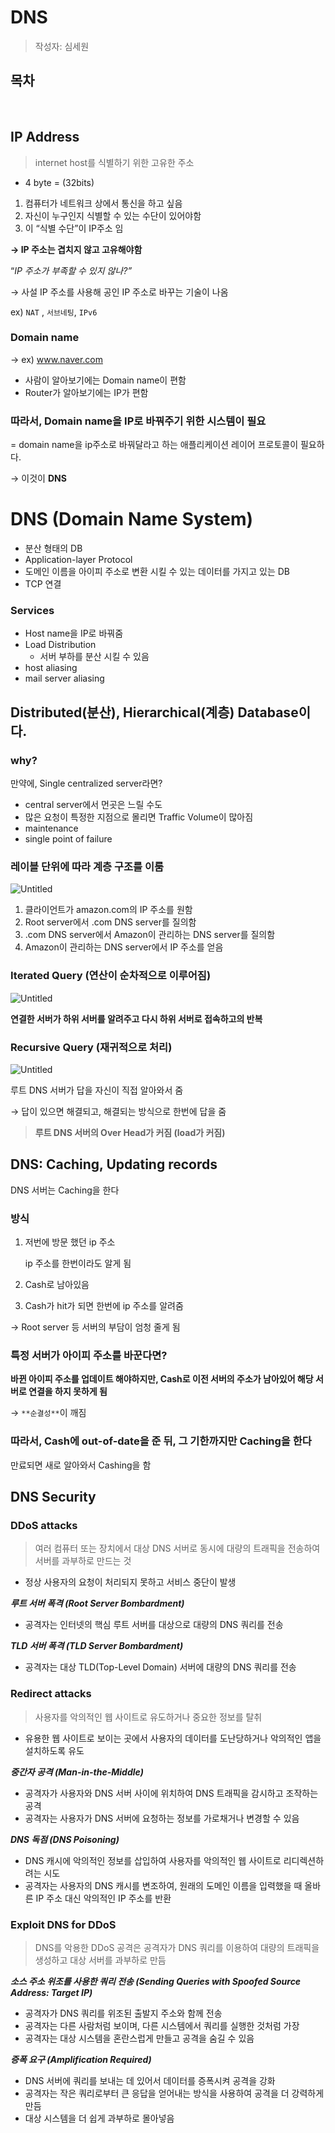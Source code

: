 # DNS

> 작성자: 심세원

## 목차

<br>

## IP Address

> internet host를 식별하기 위한 고유한 주소
> 
- 4 byte = (32bits)

1. 컴퓨터가 네트워크 상에서 통신을 하고 싶음
2. 자신이 누구인지 식별할 수 있는 수단이 있어야함
3. 이 “식별 수단”이 IP주소 임

**→ IP 주소는 겹치지 않고 고유해야함**

“*IP 주소가 부족할 수 있지 않나?”*

→ 사설 IP 주소를 사용해 공인 IP 주소로 바꾸는 기술이 나옴

ex) `NAT` , `서브네팅`, `IPv6` 

### Domain name

→ ex) www.naver.com

- 사람이 알아보기에는 Domain name이 편함
- Router가 알아보기에는 IP가 편함

### 따라서, Domain name을 IP로 바꿔주기 위한 시스템이 필요

= domain name을 ip주소로 바꿔달라고 하는 애플리케이션 레이어 프로토콜이 필요하다.

→ 이것이 **DNS**

# DNS (Domain Name System)

- 분산 형태의 DB
- Application-layer Protocol
- 도메인 이름을 아이피 주소로 변환 시킬 수 있는 데이터를 가지고 있는 DB
- TCP 연결

### Services

- Host name을 IP로 바꿔줌
- Load Distribution
    - 서버 부하를 분산 시킬 수 있음
- host aliasing
- mail server aliasing

## Distributed(분산), Hierarchical(계층) Database이다.

### why?

만약에, Single centralized server라면?

- central server에서 먼곳은 느릴 수도
- 많은 요청이 특정한 지점으로 몰리면 Traffic Volume이 많아짐
- maintenance
- single point of failure

### 레이블 단위에 따라 계층 구조를 이룸

![Untitled](DNS%20d9f67057f9dc48528f826a433b6942e3/Untitled.png)

1. 클라이언트가 amazon.com의 IP 주소를 원함
2. Root server에서 .com DNS server를 질의함
3. .com DNS server에서 Amazon이 관리하는 DNS server를 질의함
4. Amazon이 관리하는 DNS server에서 IP 주소를 얻음

### **Iterated Query (연산이 순차적으로 이루어짐)**

![Untitled](DNS%20d9f67057f9dc48528f826a433b6942e3/Untitled%201.png)

**연결한 서버가 하위 서버를 알려주고 다시 하위 서버로 접속하고의 반복**

### Recursive Query (재귀적으로 처리)

![Untitled](DNS%20d9f67057f9dc48528f826a433b6942e3/Untitled%202.png)

루트 DNS 서버가 답을 자신이 직접 알아와서 줌

→ 답이 있으면 해결되고, 해결되는 방식으로 한번에 답을 줌

> **루트 DNS 서버의 Over Head가 커짐 (load가 커짐)**
> 

## DNS: Caching, Updating records

DNS 서버는 Caching을 한다

### 방식

1. 저번에 방문 했던 ip 주소
    
    ip 주소를 한번이라도 알게 됨
    
2. Cash로 남아있음
3. Cash가 hit가 되면 한번에 ip 주소를 알려줌

→ Root server 등 서버의 부담이 엄청 줄게 됨

### **특정 서버가 아이피 주소를 바꾼다면?**

**바뀐 아이피 주소를 업데이트 해야하지만, Cash로 이전 서버의 주소가 남아있어 해당 서버로 연결을 하지 못하게 됨**

→ `**순결성**`이 깨짐

### 따라서, Cash에 out-of-date을 준 뒤, 그 기한까지만 Caching을 한다

만료되면 새로 알아와서 Cashing을 함

## DNS Security

### DDoS attacks

> 여러 컴퓨터 또는 장치에서 대상 DNS 서버로 동시에 대량의 트래픽을 전송하여 서버를 과부하로 만드는 것
> 
- 정상 사용자의 요청이 처리되지 못하고 서비스 중단이 발생

***루트 서버 폭격 (Root Server Bombardment)***

- 공격자는 인터넷의 핵심 루트 서버를 대상으로 대량의 DNS 쿼리를 전송

***TLD 서버 폭격 (TLD Server Bombardment)***

- 공격자는 대상 TLD(Top-Level Domain) 서버에 대량의 DNS 쿼리를 전송

### Redirect attacks

> 사용자를 악의적인 웹 사이트로 유도하거나 중요한 정보를 탈취
> 
- 유용한 웹 사이트로 보이는 곳에서 사용자의 데이터를 도난당하거나 악의적인 앱을 설치하도록 유도

***중간자 공격 (Man-in-the-Middle)***

- 공격자가 사용자와 DNS 서버 사이에 위치하여 DNS 트래픽을 감시하고 조작하는 공격
- 공격자는 사용자가 DNS 서버에 요청하는 정보를 가로채거나 변경할 수 있음

***DNS 독점 (DNS Poisoning)***

- DNS 캐시에 악의적인 정보를 삽입하여 사용자를 악의적인 웹 사이트로 리디렉션하려는 시도
- 공격자는 사용자의 DNS 캐시를 변조하여, 원래의 도메인 이름을 입력했을 때 올바른 IP 주소 대신 악의적인 IP 주소를 반환

### Exploit DNS for DDoS

> DNS를 악용한 DDoS 공격은 공격자가 DNS 쿼리를 이용하여 대량의 트래픽을 생성하고 대상 서버를 과부하로 만듬
> 

***소스 주소 위조를 사용한 쿼리 전송 (Sending Queries with Spoofed Source Address: Target IP)***

- 공격자가 DNS 쿼리를 위조된 출발지 주소와 함께 전송
- 공격자는 다른 사람처럼 보이며, 다른 시스템에서 쿼리를 실행한 것처럼 가장
- 공격자는 대상 시스템을 혼란스럽게 만들고 공격을 숨길 수 있음

***증폭 요구 (Amplification Required)***

- DNS 서버에 쿼리를 보내는 데 있어서 데이터를 증폭시켜 공격을 강화
- 공격자는 작은 쿼리로부터 큰 응답을 얻어내는 방식을 사용하여 공격을 더 강력하게 만듬
- 대상 시스템을 더 쉽게 과부하로 몰아넣음